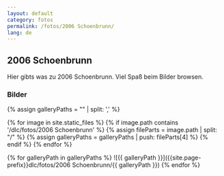 ```yaml
---
layout: default
category: fotos
permalink: /fotos/2006 Schoenbrunn/
lang: de
---
```


## 2006 Schoenbrunn

Hier gibts was zu 2006 Schoenbrunn. Viel Spaß beim Bilder browsen.

### Bilder
{% assign galleryPaths = "" | split: ',' %}

{% for image in site.static_files %}
{% if image.path contains '/dlc/fotos/2006 Schoenbrunn' %}
        {% assign fileParts = image.path | split: "/" %}
        {% assign galleryPaths = galleryPaths | push: fileParts[4] %}
{% endif %}
{% endfor %}

{% for galleryPath in galleryPaths %}
![{{ galleryPath }}]({{site.page-prefix}}dlc/fotos/2006 Schoenbrunn/{{ galleryPath }})
{% endfor %}
